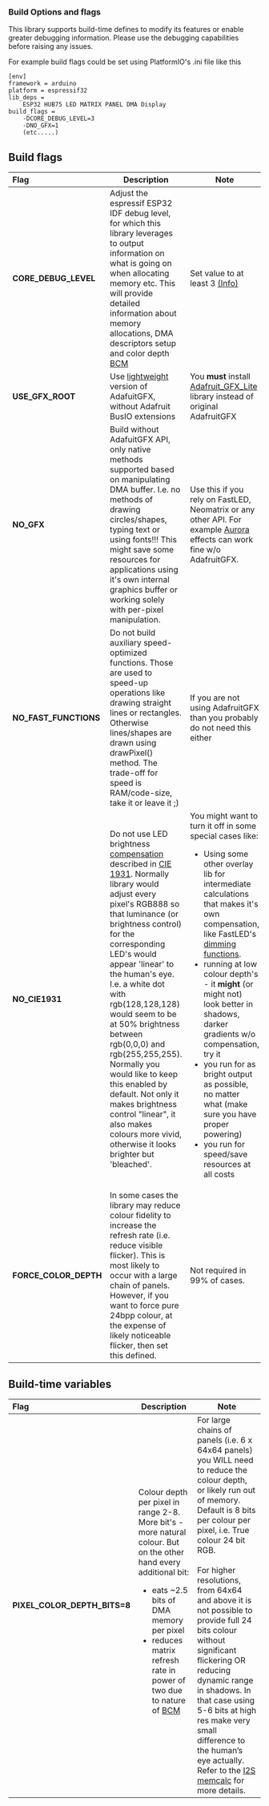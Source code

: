 ### Build Options and flags

This library supports build-time defines to modify its features or enable greater debugging information. Please use the debugging capabilities before raising any issues. 

For example build flags could be set using PlatformIO's  .ini file like this

```
[env]
framework = arduino
platform = espressif32
lib_deps =
    ESP32 HUB75 LED MATRIX PANEL DMA Display
build_flags =
    -DCORE_DEBUG_LEVEL=3
    -DNO_GFX=1
    (etc.....)
```

## Build flags

| Flag  | Description  | Note |
| :------------ |---------------|-----|
| **CORE_DEBUG_LEVEL** |Adjust the espressif ESP32 IDF debug level, for which this library leverages to output information on what is going on when allocating memory etc. This will provide detailed information about memory allocations, DMA descriptors setup and color depth [BCM](http://www.batsocks.co.uk/readme/art_bcm_5.htm) |Set value to at least 3 [(Info)](https://iotespresso.com/core-debug-level-in-esp32/)
| **USE_GFX_ROOT** | Use [lightweight](https://github.com/mrfaptastic/Adafruit_GFX_Lite) version of AdafuitGFX, without Adafruit BusIO extensions | You **must** install [Adafruit_GFX_Lite](https://github.com/mrfaptastic/Adafruit_GFX_Lite) library instead of original AdafruitGFX|
| **NO_GFX** | Build without AdafuitGFX API, only native methods supported based on manipulating DMA buffer. I.e. no methods of drawing circles/shapes, typing text or using fonts!!!    This might save some resources for applications using it's own internal graphics buffer or working solely with per-pixel manipulation.  |   Use this if you rely on FastLED, Neomatrix or any other API. For example [Aurora](/examples/AuroraDemo/) effects can work fine w/o AdafruitGFX. |
| **NO_FAST_FUNCTIONS** | Do not build auxiliary speed-optimized functions. Those are used to speed-up operations like drawing straight lines or rectangles. Otherwise lines/shapes are drawn using drawPixel() method. The trade-off for speed is RAM/code-size, take it or leave it ;)        | If you are not using AdafruitGFX than you probably do not need this either|
|**NO_CIE1931**|Do not use LED brightness [compensation](https://ledshield.wordpress.com/2012/11/13/led-brightness-to-your-eye-gamma-correction-no/) described in [CIE 1931](https://en.wikipedia.org/wiki/CIE_1931_color_space). Normally library would adjust every pixel's RGB888 so that luminance (or brightness control) for the corresponding LED's would appear 'linear' to the human's eye. I.e. a white dot with rgb(128,128,128) would seem to be at 50% brightness between rgb(0,0,0) and rgb(255,255,255). Normally you would like to keep this enabled by default. Not only it makes brightness control "linear", it also makes colours more vivid, otherwise it looks brighter but 'bleached'.|You might want to turn it off in some special cases like: <ul><li>Using some other overlay lib for intermediate calculations that makes it's own compensation, like FastLED's [dimming functions](http://fastled.io/docs/3.1/group___dimming.html).<li>running at low colour depth's - it **might** (or might not) look better in shadows, darker gradients w/o compensation, try it<li>you run for as bright output as possible, no matter what (make sure you have proper powering)<li>you run for speed/save resources at all costs</ul> |
| **FORCE_COLOR_DEPTH** |In some cases the library may reduce colour fidelity to increase the refresh rate (i.e. reduce visible flicker). This is most likely to occur with a large chain of panels. However, if you want to force pure 24bpp colour, at the expense of likely noticeable flicker, then set this defined. |Not required in 99% of cases.

## Build-time variables

| Flag  | Description  | Note |
| :------------ |---------------|-----|
| **PIXEL_COLOR_DEPTH_BITS=8** | Colour depth per pixel in range 2-8. More bit's - more natural colour. But on the other hand every additional bit:<ul><li>eats ~2.5 bits of DMA memory per pixel<li>reduces matrix refresh rate in power of two due to nature of [BCM](http://www.batsocks.co.uk/readme/art_bcm_5.htm)</ul>  | For large chains of panels (i.e. 6 x 64x64 panels) you WILL need to reduce the colour depth, or likely run out of memory. Default is 8 bits per colour per pixel, i.e. True colour 24 bit RGB. <br><br>For higher resolutions, from 64x64 and above it is not possible to provide full 24 bits colour without significant flickering OR reducing dynamic range in shadows. In that case using 5-6 bits at high res make very small difference to the human’s eye actually. Refer to the [I2S memcalc](i2s_memcalc.md) for more details.
